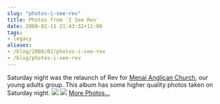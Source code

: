 ```yaml
---
slug: "photos-i-see-rev"
title: Photos from 'I See Rev'
date: 2008-02-11 21:43:32+11:00
tags:
- legacy
aliases:
- /blog/2008/02/photos-i-see-rev
- /blog/photos-i-see-rev
---
```


Saturday night was the relaunch of Rev for <a href="http://www.menaianglican.org">Menai Anglican Church</a>, our young adults group. This album has some higher quality photos taken on Saturday night.
<a href="http://picasaweb.google.com/calebbrown01/ISeeRev/photo#5165667774977153666"><img src="http://lh3.google.com/calebbrown01/R7AjePMyGoI/AAAAAAAAC3w/pdL1Bo9-91M/s288/IMG_2122.JPG" /></a>
<a href="http://picasaweb.google.com/calebbrown01/ISeeRev/photo#5165668702690089730"><img src="http://lh3.google.com/calebbrown01/R7AkUPMyGwI/AAAAAAAAC5Y/xY_iQdo62bE/s288/IMG_2145.JPG" /></a>
<a href="http://picasaweb.google.com/calebbrown01/ISeeRev">More Photos...</a><!--more-->
